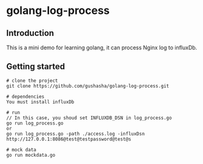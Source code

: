 # golang-log-process

## Introduction
This is a mini demo for learning golang, it can process Nginx log to influxDb.

## Getting started
```
# clone the project
git clone https://github.com/gushasha/golang-log-process.git

# dependencies
You must install influxDb

# run
// In this case, you shoud set INFLUXDB_DSN in log_process.go
go run log_process.go
or
go run log_process.go -path ./access.log -influxDsn http://127.0.0.1:8086@test@testpassword@test@s

# mock data
go run mockdata.go
```